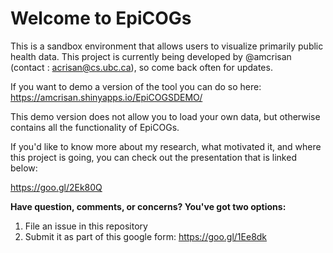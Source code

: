 # Welcome to EpiCOGs

This is a sandbox environment that allows users to visualize primarily public health data.
This project is currently being developed by @amcrisan (contact : acrisan@cs.ubc.ca), so come back often for updates.

If you want to demo a version of the tool you can do so here:
https://amcrisan.shinyapps.io/EpiCOGSDEMO/

This demo version does not allow you to load your own data, but otherwise contains all the functionality of EpiCOGs.

If you'd like to know more about my research, what motivated it, and where this project is going, you can check out the presentation that is linked below:

https://goo.gl/2Ek80Q

**Have question, comments, or concerns? You've got two options:**

1. File an issue in this repository
2. Submit it as part of this google form: https://goo.gl/1Ee8dk
